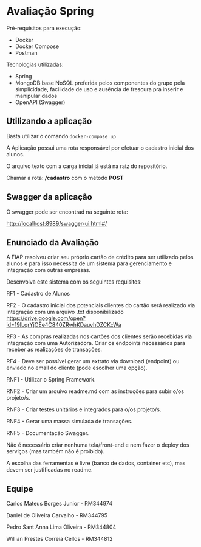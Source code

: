 # Avaliação Spring

Pré-requisitos para execução:

- Docker
- Docker Compose
- Postman

Tecnologias utilizadas:

- Spring
- MongoDB
    base NoSQL preferida pelos componentes do grupo pela simplicidade, facilidade de uso e ausência de frescura pra inserir e manipular dados
- OpenAPI (Swagger)

## Utilizando a aplicação

Basta utilizar o comando `docker-compose up`

A Aplicação possui uma rota responsável por efetuar o cadastro inicial dos alunos.

O arquivo texto com a carga inicial já está na raiz do repositório.

Chamar a rota: **/cadastro** com o método **POST**

## Swagger da aplicação

O swagger pode ser encontrad na seguinte rota:

<http://localhost:8989/swagger-ui.html#/>

## Enunciado da Avaliação

A FIAP resolveu criar seu próprio cartão de crédito para ser utilizado pelos
alunos e para isso necessita de um sistema para gerenciamento e
integração com outras empresas.

Desenvolva este sistema com os seguintes requisitos:

RF1 - Cadastro de Alunos

RF2 - O cadastro inicial dos potenciais clientes do cartão será realizado via
integração com um arquivo .txt disponibilizado
<https://drive.google.com/open?id=19ILqrYjOEe4C840ZRwhKDauvhDZCKcWa>

RF3 - As compras realizadas nos cartões dos clientes serão recebidas via
integração com uma Autorizadora. Criar os endpoints necessários para
receber as realizações de transações.

RF4 - Deve ser possível gerar um extrato via download (endpoint) ou
enviado no email do cliente (pode escolher uma opção).

RNF1 - Utilizar o Spring Framework.

RNF2 - Criar um arquivo readme.md com as instruções para subir o/os
projeto/s.

RNF3 - Criar testes unitários e integrados para o/os projeto/s.

RNF4 - Gerar uma massa simulada de transações.

RNF5 - Documentação Swagger.

Não é necessário criar nenhuma tela/front-end e nem fazer o deploy dos
serviços (mas também não é proibido).

A escolha das ferramentas é livre (banco de dados, container etc), mas
devem ser justificadas no readme.

## Equipe

Carlos Mateus Borges Junior - RM344974

Daniel de Oliveira Carvalho - RM344795

Pedro Sant Anna Lima Oliveira - RM344804

Willian Prestes Correia Cellos - RM344812
